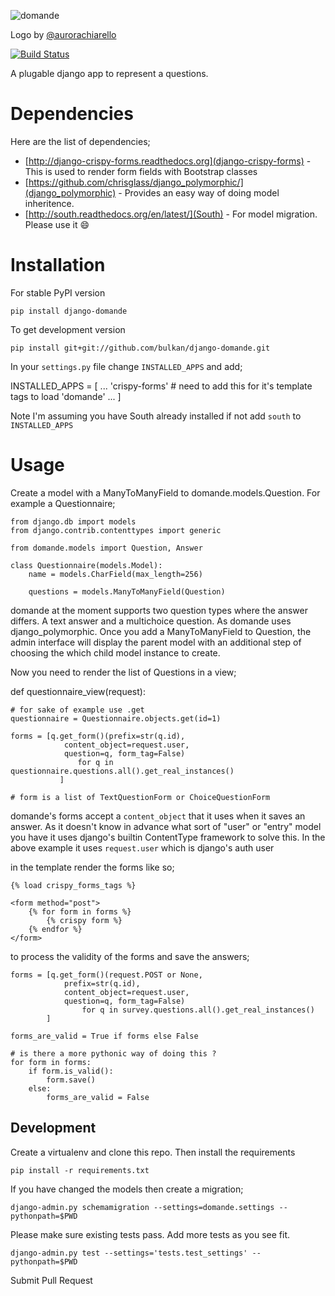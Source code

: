 ![domande](https://raw.github.com/bulkan/django-domande/master/logo.png)

Logo by [@aurorachiarello](http://github.com/aurorachiarello)

[![Build Status](https://travis-ci.org/bulkan/django-domande.png?branch=master)](https://travis-ci.org/bulkan/django-domande)


A plugable django app to represent a questions.


Dependencies
============

Here are the list of dependencies;

* [http://django-crispy-forms.readthedocs.org](django-crispy-forms) - This is used to render form fields with Bootstrap classes
* [https://github.com/chrisglass/django_polymorphic/](django_polymorphic) - Provides an easy way of doing model inheritence.
* [http://south.readthedocs.org/en/latest/](South) - For model migration. Please use it :smile:


Installation
===========

For stable PyPI version

    pip install django-domande


To get development version

    pip install git+git://github.com/bulkan/django-domande.git


In your ```settings.py``` file change ```INSTALLED_APPS``` and add;

   INSTALLED_APPS = [
    ...
    'crispy-forms'   # need to add this for it's template tags to load
    'domande'
    ...
   ]


Note I'm assuming you have South already installed if not add ```south``` to ```INSTALLED_APPS```


Usage
=====

Create a model with a ManyToManyField to domande.models.Question. For example a Questionnaire;


    from django.db import models
    from django.contrib.contenttypes import generic

    from domande.models import Question, Answer

    class Questionnaire(models.Model):
        name = models.CharField(max_length=256)

        questions = models.ManyToManyField(Question)


domande at the moment supports two question types where the answer differs. A text answer and 
a multichoice question.  As domande uses django_polymorphic. Once you add a ManyToManyField to Question,
the admin interface will display the parent model with an additional step of choosing the which 
child model instance to create.


Now you need to render the list of Questions in a view;


def questionnaire_view(request):

    # for sake of example use .get
    questionnaire = Questionnaire.objects.get(id=1)

    forms = [q.get_form()(prefix=str(q.id),
                content_object=request.user,
                question=q, form_tag=False)
                   for q in questionnaire.questions.all().get_real_instances()
               ]

    # form is a list of TextQuestionForm or ChoiceQuestionForm


domande's forms accept a ```content_object``` that it uses when it saves an answer.
As it doesn't know in advance what sort of "user" or "entry" model you have it uses
django's builtin ContentType framework to solve this. In the above example it uses
```request.user``` which is django's auth user


in the template render the forms like so;

    {% load crispy_forms_tags %}

    <form method="post">
        {% for form in forms %}
            {% crispy form %}
        {% endfor %}
    </form>


to process the validity of the forms and save the answers;

    forms = [q.get_form()(request.POST or None,
                prefix=str(q.id),
                content_object=request.user,
                question=q, form_tag=False)
                    for q in survey.questions.all().get_real_instances()
            ]

    forms_are_valid = True if forms else False

    # is there a more pythonic way of doing this ?
    for form in forms:
        if form.is_valid():
            form.save()
        else:
            forms_are_valid = False


Development
-----------

Create a virtualenv and clone this repo. Then install the requirements

    pip install -r requirements.txt

If you have changed the models then create a migration;

    django-admin.py schemamigration --settings=domande.settings --pythonpath=$PWD

Please make sure existing tests pass. Add more tests as you see fit.

    django-admin.py test --settings='tests.test_settings' --pythonpath=$PWD

Submit Pull Request
